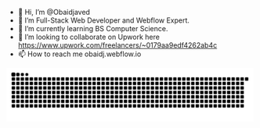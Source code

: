 - 👋 Hi, I’m @Obaidjaved
- 👀 I’m Full-Stack Web Developer and Webflow Expert.
- 🌱 I’m currently learning BS Computer Science.
- 💞️ I’m looking to collaborate on Upwork here https://www.upwork.com/freelancers/~0179aa9edf4262ab4c
- 📫 How to reach me obaidj.webflow.io

<!---
Obaidjaved475/Obaidjaved475 is a ✨ special ✨ repository because its `README.md` (this file) appears on your GitHub profile.
You can click the Preview link to take a look at your changes.
--->
![snake gif](https://github.com/Obaidjaved475/Obaidjaved475/blob/output/github-snake-dark.svg)
